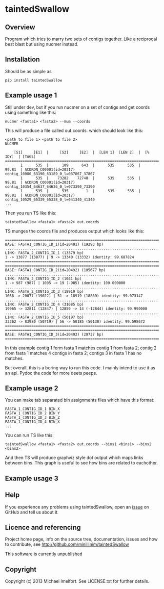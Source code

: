 # taintedSwallow

## Overview

Program which tries to marry two sets of contigs together. Like a reciprocal best blast but using nucmer instead.

## Installation

Should be as simple as

    pip install taintedSwallow

## Example usage 1

Still under dev, but if you run nucmer on a set of contigs and get coords using something like this:

    nucmer <fasta1> <fasta2> --mum --coords
    
This will produce a file called out.coords. which should look like this:

    <path to file 1> <path to file 2>
    NUCMER

        [S1]     [E1]  |     [S2]     [E2]  |  [LEN 1]  [LEN 2]  |  [% IDY]  | [TAGS]
    =====================================================================================
           1      535  |      109      643  |      535      535  |    99.81  | ACDRDN_C00001(id=20317)  contig_10080_63190_63189_0_l=037867_37867
           1      535  |    73282    72748  |      535      535  |    99.81  | ACDRDN_C00001(id=20317)  contig_10354_64637_64636_0_l=073390_73390
           1      535  |      535        1  |      535      535  |    99.81  | ACDRDN_C00001(id=20317)  contig_10529_65339_65338_0_l=041340_41340
    ...

Then you run TS like this:

    taintedSwallow <fasta1> <fasta2> out.coords

TS munges the coords file and produces output which looks like this:

    ===============================================================================
    BASE: FASTA1_CONTIG_ID_1(id=20491) (19293 bp)
    ...............................................................................
    LINK: FASTA_2_CONTIG_ID_1 (13379 bp)
    1 -> 13877 (13877) | 9 -> 13340 (13332) identity: 99.687824
    ===============================================================================
    ===============================================================================
    BASE: FASTA1_CONTIG_ID_2(id=20492) (105677 bp)
    ...............................................................................
    LINK: FASTA_2_CONTIG_ID_2 (1041 bp)
    1 -> 987 (987) | 1005 -> 19 (-985) identity: 100.000000
    ...............................................................................
    LINK: FASTA_2_CONTIG_ID_3 (18919 bp)
    1056 -> 20077 (19022) | 51 -> 18919 (18869) identity: 99.073147
    ...............................................................................
    LINK: FASTA_2_CONTIG_ID_4 (31085 bp)
    19965 -> 32811 (12847) | 12859 -> 14 (-12844) identity: 99.990000
    ...............................................................................
    LINK: FASTA_2_CONTIG_ID_5 (50197 bp)
    33262 -> 83980 (50719) | 56 -> 50185 (50130) identity: 99.598672
    ===============================================================================
    ===============================================================================
    BASE: FASTA1_CONTIG_ID_3(id=20493) (20737 bp)
    ===============================================================================

In this example contig 1 form fasta 1 matches contig 1 from fasta 2; contig 2 from fasta 1 matches 4 contigs in fasta 2; contigs 3 in fasta 1 has no matches.

But overall, this is a boring way to run this code. I mainly intend to use it as an api. Pydoc the code for more deets peeps.

## Example usage 2

You can make tab separated bin assignments files which have this format:

    FASTA_1_CONTIG_ID_1	BIN_X
    FASTA_1_CONTIG_ID_2	BIN_Y
    FASTA_1_CONTIG_ID_3	BIN_Z
    FASTA_1_CONTIG_ID_4	BIN_X
    ...

You can run TS like this:

    taintedSwallow <fasta1> <fasta2> out.coords --bins1 <bins1> --bins2 <bins2>

And then TS will produce graphviz style dot output which maps links between bins. This graph is useful to see how bins are related to eachother.

## Example usage 3


## Help

If you experience any problems using taintedSwallow, open an [issue](https://github.com/minillinim/taintedSwallow/issues) on GitHub and tell us about it.

## Licence and referencing

Project home page, info on the source tree, documentation, issues and how to contribute, see http://github.com/minillinim/taintedSwallow

This software is currently unpublished

## Copyright

Copyright (c) 2013 Michael Imelfort. See LICENSE.txt for further details.
